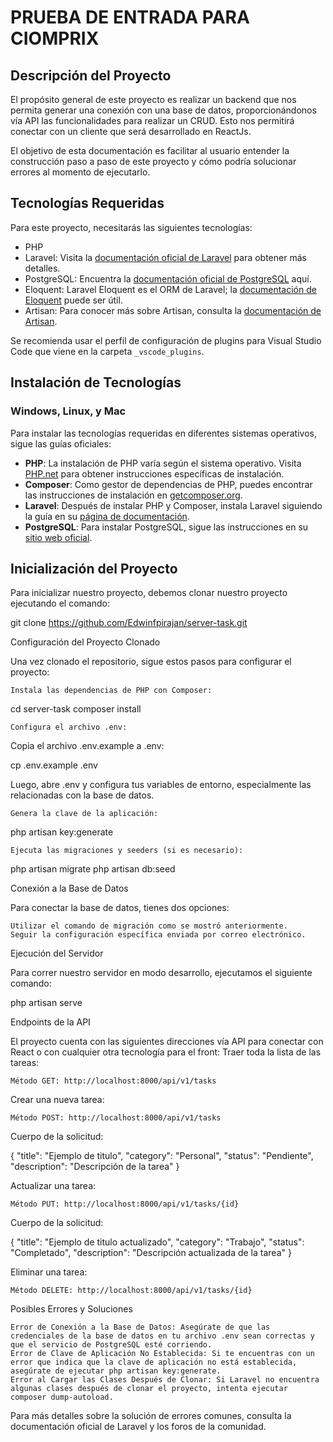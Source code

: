 # PRUEBA DE ENTRADA PARA CIOMPRIX

## Descripción del Proyecto

El propósito general de este proyecto es realizar un backend que nos permita generar una conexión con una base de datos, proporcionándonos vía API las funcionalidades para realizar un CRUD. Esto nos permitirá conectar con un cliente que será desarrollado en ReactJs.

El objetivo de esta documentación es facilitar al usuario entender la construcción paso a paso de este proyecto y cómo podría solucionar errores al momento de ejecutarlo.

## Tecnologías Requeridas

Para este proyecto, necesitarás las siguientes tecnologías:

- PHP
- Laravel: Visita la [documentación oficial de Laravel](https://laravel.com/docs) para obtener más detalles.
- PostgreSQL: Encuentra la [documentación oficial de PostgreSQL](https://www.postgresql.org/docs/) aquí.
- Eloquent: Laravel Eloquent es el ORM de Laravel; la [documentación de Eloquent](https://laravel.com/docs/eloquent) puede ser útil.
- Artisan: Para conocer más sobre Artisan, consulta la [documentación de Artisan](https://laravel.com/docs/artisan).

Se recomienda usar el perfil de configuración de plugins para Visual Studio Code que viene en la carpeta `_vscode_plugins`.

## Instalación de Tecnologías

### Windows, Linux, y Mac

Para instalar las tecnologías requeridas en diferentes sistemas operativos, sigue las guías oficiales:

- **PHP**: La instalación de PHP varía según el sistema operativo. Visita [PHP.net](https://www.php.net/manual/es/install.php) para obtener instrucciones específicas de instalación.
- **Composer**: Como gestor de dependencias de PHP, puedes encontrar las instrucciones de instalación en [getcomposer.org](https://getcomposer.org/download/).
- **Laravel**: Después de instalar PHP y Composer, instala Laravel siguiendo la guía en su [página de documentación](https://laravel.com/docs/installation).
- **PostgreSQL**: Para instalar PostgreSQL, sigue las instrucciones en su [sitio web oficial](https://www.postgresql.org/download/).

## Inicialización del Proyecto

Para inicializar nuestro proyecto, debemos clonar nuestro proyecto ejecutando el comando:

git clone https://github.com/Edwinfpirajan/server-task.git

Configuración del Proyecto Clonado

Una vez clonado el repositorio, sigue estos pasos para configurar el proyecto:

    Instala las dependencias de PHP con Composer:



cd server-task
composer install

    Configura el archivo .env:

Copia el archivo .env.example a .env:



cp .env.example .env

Luego, abre .env y configura tus variables de entorno, especialmente las relacionadas con la base de datos.

    Genera la clave de la aplicación:



php artisan key:generate

    Ejecuta las migraciones y seeders (si es necesario):



php artisan migrate
php artisan db:seed

Conexión a la Base de Datos

Para conectar la base de datos, tienes dos opciones:

    Utilizar el comando de migración como se mostró anteriormente.
    Seguir la configuración específica enviada por correo electrónico.

Ejecución del Servidor

Para correr nuestro servidor en modo desarrollo, ejecutamos el siguiente comando:



php artisan serve

Endpoints de la API

El proyecto cuenta con las siguientes direcciones vía API para conectar con React o con cualquier otra tecnología para el front:
Traer toda la lista de las tareas:

    Método GET: http://localhost:8000/api/v1/tasks

Crear una nueva tarea:

    Método POST: http://localhost:8000/api/v1/tasks

Cuerpo de la solicitud:



{
  "title": "Ejemplo de titulo",
  "category": "Personal",
  "status": "Pendiente",
  "description": "Descripción de la tarea"
}

Actualizar una tarea:

    Método PUT: http://localhost:8000/api/v1/tasks/{id}

Cuerpo de la solicitud:



{
  "title": "Ejemplo de titulo actualizado",
  "category": "Trabajo",
  "status": "Completado",
  "description": "Descripción actualizada de la tarea"
}

Eliminar una tarea:

    Método DELETE: http://localhost:8000/api/v1/tasks/{id}

Posibles Errores y Soluciones

    Error de Conexión a la Base de Datos: Asegúrate de que las credenciales de la base de datos en tu archivo .env sean correctas y que el servicio de PostgreSQL esté corriendo.
    Error de Clave de Aplicación No Establecida: Si te encuentras con un error que indica que la clave de aplicación no está establecida, asegúrate de ejecutar php artisan key:generate.
    Error al Cargar las Clases Después de Clonar: Si Laravel no encuentra algunas clases después de clonar el proyecto, intenta ejecutar composer dump-autoload.

Para más detalles sobre la solución de errores comunes, consulta la documentación oficial de Laravel y los foros de la comunidad.
